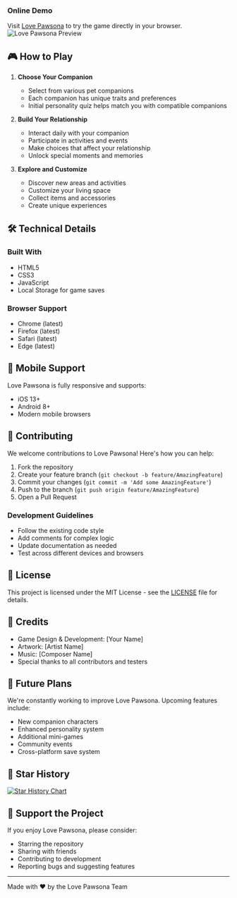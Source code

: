 

### Online Demo
Visit [Love Pawsona](https://lovepawsona.online/) to try the game directly in your browser.
![Love Pawsona Preview](https://i.ytimg.com/vi/9KJ9dBQKvuU/hq720.jpg?sqp=-oaymwE7CK4FEIIDSFryq4qpAy0IARUAAAAAGAElAADIQj0AgKJD8AEB-AH-CYAC0AWKAgwIABABGFMgZShlMA8=&rs=AOn4CLCyL5n6lLt99jzyAkgCvbbxOz0JFg)
## 🎮 How to Play

1. **Choose Your Companion**
   - Select from various pet companions
   - Each companion has unique traits and preferences
   - Initial personality quiz helps match you with compatible companions

2. **Build Your Relationship**
   - Interact daily with your companion
   - Participate in activities and events
   - Make choices that affect your relationship
   - Unlock special moments and memories

3. **Explore and Customize**
   - Discover new areas and activities
   - Customize your living space
   - Collect items and accessories
   - Create unique experiences

## 🛠️ Technical Details

### Built With
- HTML5
- CSS3
- JavaScript
- Local Storage for game saves

### Browser Support
- Chrome (latest)
- Firefox (latest)
- Safari (latest)
- Edge (latest)

## 📱 Mobile Support

Love Pawsona is fully responsive and supports:
- iOS 13+
- Android 8+
- Modern mobile browsers

## 🤝 Contributing

We welcome contributions to Love Pawsona! Here's how you can help:

1. Fork the repository
2. Create your feature branch (`git checkout -b feature/AmazingFeature`)
3. Commit your changes (`git commit -m 'Add some AmazingFeature'`)
4. Push to the branch (`git push origin feature/AmazingFeature`)
5. Open a Pull Request

### Development Guidelines
- Follow the existing code style
- Add comments for complex logic
- Update documentation as needed
- Test across different devices and browsers

## 📝 License

This project is licensed under the MIT License - see the [LICENSE](LICENSE) file for details.

## 🎨 Credits

- Game Design & Development: [Your Name]
- Artwork: [Artist Name]
- Music: [Composer Name]
- Special thanks to all contributors and testers



## 🔮 Future Plans

We're constantly working to improve Love Pawsona. Upcoming features include:
- New companion characters
- Enhanced personality system
- Additional mini-games
- Community events
- Cross-platform save system

## 🌟 Star History

[![Star History Chart](https://api.star-history.com/svg?repos=yourusername/love-pawsona&type=Date)](https://star-history.com/#yourusername/love-pawsona&Date)

## 💖 Support the Project

If you enjoy Love Pawsona, please consider:
- Starring the repository
- Sharing with friends
- Contributing to development
- Reporting bugs and suggesting features

---

Made with ❤️ by the Love Pawsona Team
